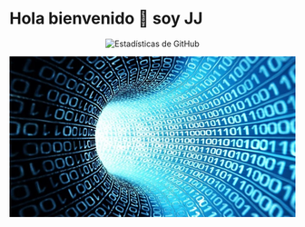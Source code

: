 # Hola bienvenido 👋 soy JJ

<p align="center">
  <img src="https://github-readme-stats.vercel.app/api?username=tuusuario&show_icons=true&theme=tokyonight" alt="Estadísticas de GitHub" />
</p>

![](imagen/binary-background.jpg)


<!--
**JJJS888/JJJS888** is a ✨ _special_ ✨ repository because its `README.md` (this file) appears on your GitHub profile.

Here are some ideas to get you started:
<p align="center">
<div style="background-image: url(['https://ruta-de-tu-imagen.com/fondo.jpg'](); padding: 40px; color: white; text-align: center;">
</p>
- 🔭 I’m currently working on ...
- 🌱 I’m currently learning ...
- 👯 I’m looking to collaborate on ...
- 🤔 I’m looking for help with ...
- 💬 Ask me about ...
- 📫 How to reach me: ...
- 😄 Pronouns: ...
- ⚡ Fun fact: ...
-->
